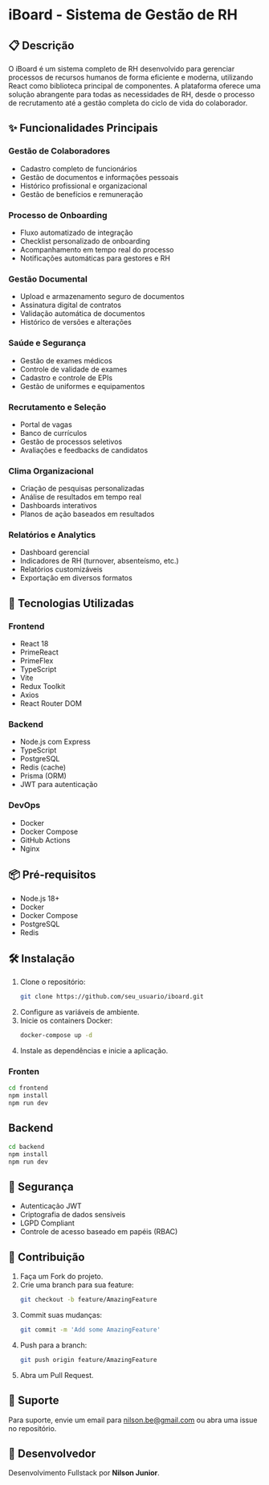 # iBoard - Sistema de Gestão de RH

## 📋 Descrição
O iBoard é um sistema completo de RH desenvolvido para gerenciar processos de recursos humanos de forma eficiente e moderna, utilizando React como biblioteca principal de componentes. A plataforma oferece uma solução abrangente para todas as necessidades de RH, desde o processo de recrutamento até a gestão completa do ciclo de vida do colaborador.

## ✨ Funcionalidades Principais

### Gestão de Colaboradores
- Cadastro completo de funcionários
- Gestão de documentos e informações pessoais
- Histórico profissional e organizacional
- Gestão de benefícios e remuneração

### Processo de Onboarding
- Fluxo automatizado de integração
- Checklist personalizado de onboarding
- Acompanhamento em tempo real do processo
- Notificações automáticas para gestores e RH

### Gestão Documental
- Upload e armazenamento seguro de documentos
- Assinatura digital de contratos
- Validação automática de documentos
- Histórico de versões e alterações

### Saúde e Segurança
- Gestão de exames médicos
- Controle de validade de exames
- Cadastro e controle de EPIs
- Gestão de uniformes e equipamentos

### Recrutamento e Seleção
- Portal de vagas
- Banco de currículos
- Gestão de processos seletivos
- Avaliações e feedbacks de candidatos

### Clima Organizacional
- Criação de pesquisas personalizadas
- Análise de resultados em tempo real
- Dashboards interativos
- Planos de ação baseados em resultados

### Relatórios e Analytics
- Dashboard gerencial
- Indicadores de RH (turnover, absenteísmo, etc.)
- Relatórios customizáveis
- Exportação em diversos formatos

## 🚀 Tecnologias Utilizadas

### Frontend
- React 18
- PrimeReact
- PrimeFlex
- TypeScript
- Vite
- Redux Toolkit
- Axios
- React Router DOM

### Backend
- Node.js com Express
- TypeScript
- PostgreSQL
- Redis (cache)
- Prisma (ORM)
- JWT para autenticação

### DevOps
- Docker
- Docker Compose
- GitHub Actions
- Nginx

## 📦 Pré-requisitos
- Node.js 18+
- Docker
- Docker Compose
- PostgreSQL
- Redis

## 🛠️ Instalação

1. Clone o repositório:
   ```bash
   git clone https://github.com/seu_usuario/iboard.git
   ```
2. Configure as variáveis de ambiente.
3. Inicie os containers Docker:
   ```bash
   docker-compose up -d
   ```
4. Instale as dependências e inicie a aplicação.

### Fronten
```bash 
cd frontend    
npm install
npm run dev
```

## Backend
```bash
cd backend
npm install
npm run dev
```

## 🔐 Segurança

- Autenticação JWT
- Criptografia de dados sensíveis
- LGPD Compliant
- Controle de acesso baseado em papéis (RBAC)

## 🤝 Contribuição

1. Faça um Fork do projeto.
2. Crie uma branch para sua feature:
   ```bash
   git checkout -b feature/AmazingFeature
   ```
3. Commit suas mudanças:
   ```bash
   git commit -m 'Add some AmazingFeature'
   ```
4. Push para a branch:
   ```bash
   git push origin feature/AmazingFeature
   ```
5. Abra um Pull Request.

## 📧 Suporte

Para suporte, envie um email para nilson.be@gmail.com ou abra uma issue no repositório.

## 👤 Desenvolvedor
Desenvolvimento Fullstack por **Nilson Junior**.